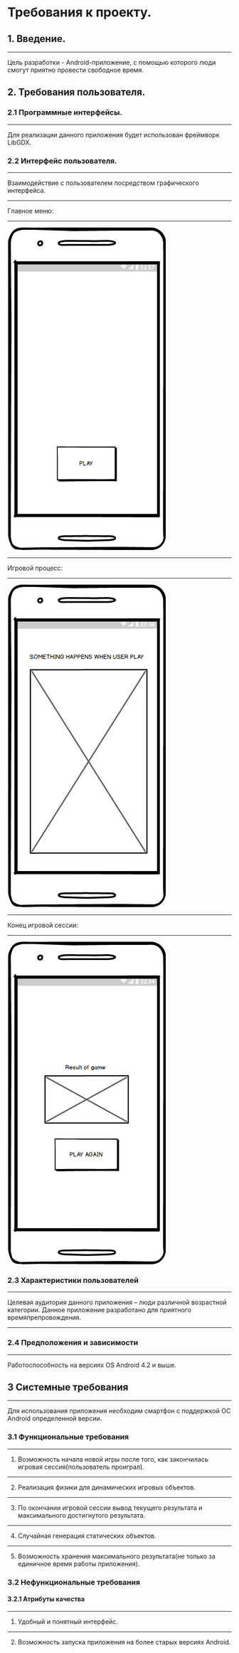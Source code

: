 # Требования к проекту.
## 1. Введение.
***
Цель разработки - Android-приложение, с помощью которого люди смогут приятно провести свободное время.
## 2. Требования пользователя.
### 2.1	Программные интерфейсы.
***
Для реализации данного приложения будет использован фреймворк LibGDX.
### 2.2 Интерфейс пользователя.
***
Взаимодействие с пользователем посредством графического интерфейса.
***
Главное меню:
***
![Image alt](https://github.com/Linkevich/ArcadeGame/blob/master/%D0%9D%D0%B0%D1%87%D0%B0%D0%BB%D1%8C%D0%BD%D1%8B%D0%B9%20%D1%8D%D0%BA%D1%80%D0%B0%D0%BD.png)
***
Игровой процесс:
***
![Image alt](https://github.com/Linkevich/ArcadeGame/blob/master/%D0%98%D0%B3%D1%80%D0%BE%D0%B2%D0%BE%D0%B9%20%D0%BF%D1%80%D0%BE%D1%86%D0%B5%D1%81%D1%81.png)
***
Конец игровой сессии:
***
![Image alt](https://github.com/Linkevich/ArcadeGame/blob/master/%D0%9A%D0%BE%D0%BD%D0%B5%D1%86%20%D0%B8%D0%B3%D1%80%D0%BE%D0%B2%D0%BE%D0%B9%20%D1%81%D0%B5%D1%81%D1%81%D0%B8%D0%B8.png)
### 2.3 Характеристики пользователей
***
Целевая аудитория данного приложения – люди различной возрастной категории. Данное приложение разработано для приятного времяпрепровождения.
***
### 2.4 Предположения и зависимости
***
Работоспособность на версиях OS Android 4.2 и выше. 
## 3 Системные требования
***
Для использования приложения необходим смартфон с поддержкой ОС Android определенной версии.
### 3.1 Функциональные требования
***
1.  Возможность начала новой игры после того, как закончилась игровая сессия(пользователь проиграл).
***
2.  Реализация физики для динамических игровых объектов.
***
3.  По окончании игровой сессии вывод текущего результата и максимального достигнутого результата.
***
4.  Случайная генерация статических объектов.
***
5.  Возможность хранения максимального результата(не только за единичное время работы приложения).
### 3.2 Нефункциональные требования
#### 3.2.1 Атрибуты качества
***
1.  Удобный и понятный интерфейс.
***
2.  Возможность запуска приложения на более старых версиях Android.

